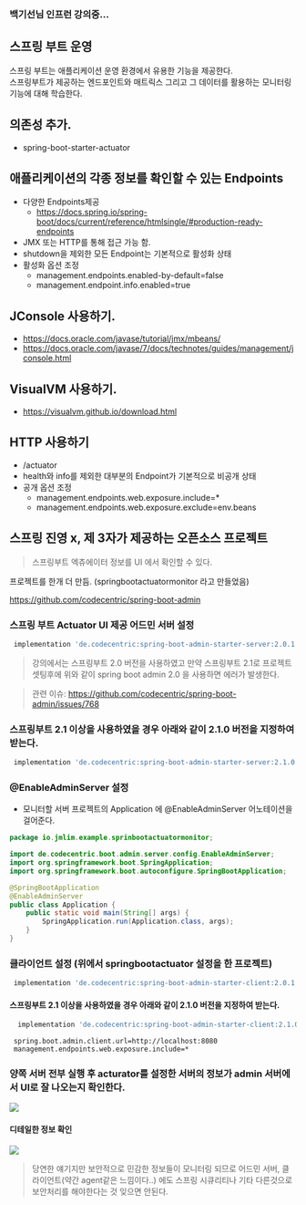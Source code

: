 ### 백기선님 인프런 강의중...

## 스프링 부트 운영
스프링 부트는 애플리케이션 운영 환경에서 유용한 기능을 제공한다.<br/>
스프링부트가 제공하는 엔드포인트와 매트릭스 그리고 그 데이터를 활용하는 모니터링 기능에 대해 학습한다.

## 의존성 추가.
- spring-boot-starter-actuator

## 애플리케이션의 각종 정보를 확인할 수 있는 Endpoints
 - 다양한 Endpoints제공
    - https://docs.spring.io/spring-boot/docs/current/reference/htmlsingle/#production-ready-endpoints
 - JMX 또는 HTTP를 통해 접근 가능 함.
 - shutdown을 제외한 모든 Endpoint는 기본적으로 활성화 상태
 - 활성화 옵션 조정
   - management.endpoints.enabled-by-default=false
   - management.endpoint.info.enabled=true

## JConsole 사용하기.
 - https://docs.oracle.com/javase/tutorial/jmx/mbeans/
 - https://docs.oracle.com/javase/7/docs/technotes/guides/management/jconsole.html

## VisualVM 사용하기.
 - https://visualvm.github.io/download.html
## HTTP 사용하기
 - /actuator
 - health와 info를 제외한 대부분의 Endpoint가 기본적으로 비공개 상태
 - 공개 옵션 조정
    - management.endpoints.web.exposure.include=*
    - management.endpoints.web.exposure.exclude=env.beans
    
  
## 스프링 진영 x, 제 3자가 제공하는 오픈소스 프로젝트
> 스프링부트 엑츄에이터 정보를 UI 에서 확인할 수 있다.

프로젝트를 한개 더 만듬. (springbootactuatormonitor 라고 만들었음)

 https://github.com/codecentric/spring-boot-admin 
### 스프링 부트 Actuator UI 제공 어드민 서버 설정

```groovy
 implementation 'de.codecentric:spring-boot-admin-starter-server:2.0.1'
```
> 강의에서는 스프링부트 2.0 버전을 사용하였고 만약 스프링부트 2.1로 프로젝트 셋팅후에 위와 같이 spring boot admin 2.0 을 사용하면 에러가 발생한다.
  
> 관련 이슈:   https://github.com/codecentric/spring-boot-admin/issues/768

### 스프링부트 2.1 이상을 사용하였을 경우 아래와 같이 2.1.0 버전을 지정하여 받는다.
```groovy
 implementation 'de.codecentric:spring-boot-admin-starter-server:2.1.0'
``` 
### @EnableAdminServer 설정
 - 모니터할 서버 프로젝트의 Application 에 @EnableAdminServer 어노테이션을 걸어준다.
```java
package io.jmlim.example.sprinbootactuatormonitor;

import de.codecentric.boot.admin.server.config.EnableAdminServer;
import org.springframework.boot.SpringApplication;
import org.springframework.boot.autoconfigure.SpringBootApplication;

@SpringBootApplication
@EnableAdminServer
public class Application {
    public static void main(String[] args) {
        SpringApplication.run(Application.class, args);
    }
}

```
### 클라이언트 설정 (위에서 springbootactuator 설정을 한 프로젝트)
```groovy
 implementation 'de.codecentric:spring-boot-admin-starter-client:2.0.1'
``` 
#### 스프링부트 2.1 이상을 사용하였을 경우 아래와 같이 2.1.0 버전을 지정하여 받는다.
```groovy
  implementation 'de.codecentric:spring-boot-admin-starter-client:2.1.0'
```

```properties
 spring.boot.admin.client.url=http://localhost:8080
 management.endpoints.web.exposure.include=*
```
 
### 양쪽 서버 전부 실행 후 acturator를 설정한 서버의 정보가 admin 서버에서 UI로 잘 나오는지 확인한다.
<img src="/spring-boot-acturator-admin.png" />

#### 디테일한 정보 확인
<img src="/spring-boot-acturator-admin-detail.png" />
 
 
 > 당연한 얘기지만 보안적으로 민감한 정보들이 모니터링 되므로 어드민 서버, 
 클라이언트(약간 agent같은 느낌이다..) 에도 스프링 시큐리티나 기타 다른것으로 보안처리를 해야한다는 것 잊으면 안된다.
 